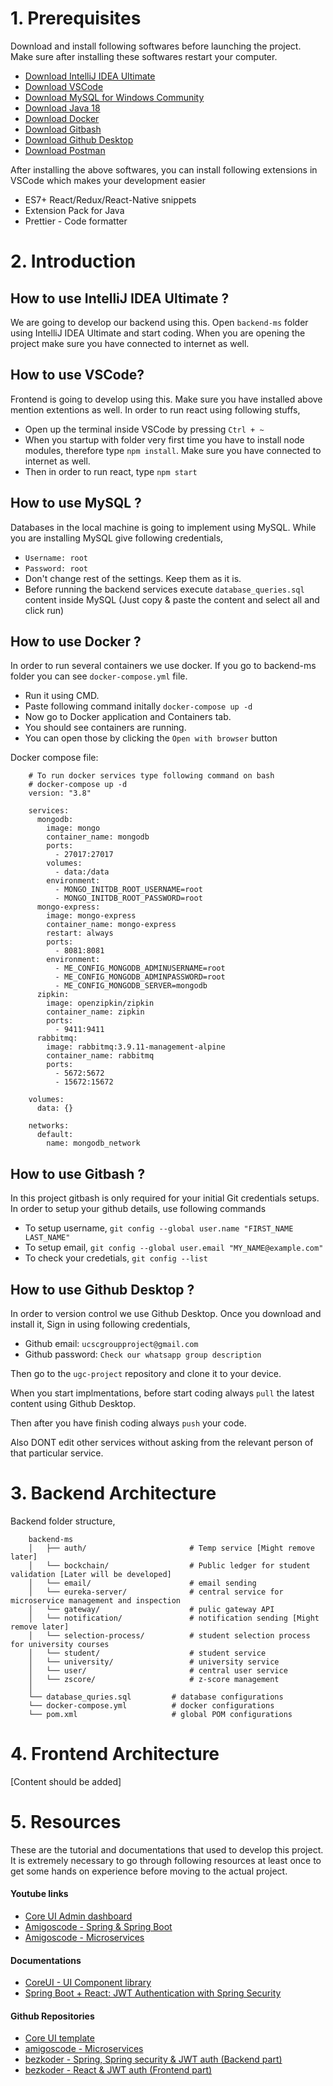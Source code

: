# 1. Prerequisites
Download and install following softwares before launching the project. Make sure after installing these softwares restart your computer.
* [Download IntelliJ IDEA Ultimate](https://www.jetbrains.com/idea/download/#section=windows)
* [Download VSCode](https://code.visualstudio.com/download)
* [Download MySQL for Windows Community](https://dev.mysql.com/downloads/installer/)
* [Download Java 18](https://www.oracle.com/java/technologies/downloads/#jdk18-windows)
* [Download Docker](https://www.docker.com/products/docker-desktop/)
* [Download Gitbash](https://git-scm.com/downloads)
* [Download Github Desktop](https://desktop.github.com/)
* [Download Postman](https://www.postman.com/downloads/)

After installing the above softwares, you can install following extensions in VSCode which makes your development easier
* ES7+ React/Redux/React-Native snippets
* Extension Pack for Java
* Prettier - Code formatter

# 2. Introduction
## How to use IntelliJ IDEA Ultimate ?
We are going to develop our backend using this. Open `backend-ms` folder using IntelliJ IDEA Ultimate and start coding. When you are opening the project make sure you have connected to internet as well.

## How to use VSCode?
Frontend is going to develop using this. Make sure you have installed above mention extentions as well. In order to run react using following stuffs,
* Open up the terminal inside VSCode by pressing `Ctrl + ~`
* When you startup with folder very first time you have to install node modules, therefore type `npm install`. Make sure you have connected to internet as well.
* Then in order to run react, type `npm start`

## How to use MySQL ?
Databases in the local machine is going to implement using MySQL. While you are installing MySQL give following credentials,
* `Username: root`
* `Password: root`
* Don't change rest of the settings. Keep them as it is.
* Before running the backend services execute `database_queries.sql` content inside MySQL (Just copy & paste the content and select all and click run)

## How to use Docker ?
In order to run several containers we use docker. If you go to backend-ms folder you can see `docker-compose.yml` file.
* Run it using CMD.
* Paste following command initally `docker-compose up -d`
* Now go to Docker application and Containers tab.
* You should see containers are running.
* You can open those by clicking the `Open with browser` button

Docker compose file:
```
    # To run docker services type following command on bash
    # docker-compose up -d
    version: "3.8"
    
    services:
      mongodb:
        image: mongo
        container_name: mongodb
        ports:
          - 27017:27017
        volumes:
          - data:/data
        environment:
          - MONGO_INITDB_ROOT_USERNAME=root
          - MONGO_INITDB_ROOT_PASSWORD=root
      mongo-express:
        image: mongo-express
        container_name: mongo-express
        restart: always
        ports:
          - 8081:8081
        environment:
          - ME_CONFIG_MONGODB_ADMINUSERNAME=root
          - ME_CONFIG_MONGODB_ADMINPASSWORD=root
          - ME_CONFIG_MONGODB_SERVER=mongodb
      zipkin:
        image: openzipkin/zipkin
        container_name: zipkin
        ports:
          - 9411:9411
      rabbitmq:
        image: rabbitmq:3.9.11-management-alpine
        container_name: rabbitmq
        ports:
          - 5672:5672
          - 15672:15672
    
    volumes:
      data: {}
    
    networks:
      default:
        name: mongodb_network
```

## How to use Gitbash ?
In this project gitbash is only required for your initial Git credentials setups. In order to setup your github details, use following commands
* To setup username, `git config --global user.name "FIRST_NAME LAST_NAME"`
* To setup email, `git config --global user.email "MY_NAME@example.com"`
* To check your credetials, `git config --list`

## How to use Github Desktop ?
In order to version control we use Github Desktop. Once you download and install it, Sign in using following credentials,
* Github email: `ucscgroupproject@gmail.com`
* Github password: `Check our whatsapp group description`

Then go to the `ugc-project` repository and clone it to your device.

When you start implmentations, before start coding always `pull` the latest content using Github Desktop.

Then after you have finish coding always `push` your code.

Also DONT edit other services without asking from the relevant person of that particular service.

# 3. Backend Architecture

Backend folder structure,
```
    backend-ms
    │   ├── auth/                       # Temp service [Might remove later]
    │   └── bockchain/                  # Public ledger for student validation [Later will be developed]
    │   └── email/                      # email sending 
    │   └── eureka-server/              # central service for microservice management and inspection
    │   └── gateway/                    # pulic gateway API
    │   └── notification/               # notification sending [Might remove later]
    │   └── selection-process/          # student selection process for university courses
    │   └── student/                    # student service
    │   └── university/                 # university service
    │   └── user/                       # central user service
    │   └── zscore/                     # z-score management
    │
    └── database_quries.sql         # database configurations
    └── docker-compose.yml          # docker configurations
    └── pom.xml                     # global POM configurations
```

# 4. Frontend Architecture
[Content should be added]

# 5. Resources
These are the tutorial and documentations that used to develop this project. It is extremely necessary to go through following resources at least once to get some hands on experience before moving to the actual project.

#### Youtube links
* [Core UI Admin dashboard](https://www.youtube.com/watch?v=L_NoBA7DRCI)
* [Amigoscode - Spring & Spring Boot](https://www.youtube.com/watch?v=8SGI_XS5OPw&list=PLwvrYc43l1MzeA2bBYQhCWr2gvWLs9A7S)
* [Amigoscode - Microservices](https://www.youtube.com/watch?v=p485kUNpPvE&list=PLwvrYc43l1Mwqpf9i-1B1gXfMeHOm6DeY)

#### Documentations
* [CoreUI - UI Component library](https://coreui.io/react/docs/getting-started/introduction/)
* [Spring Boot + React: JWT Authentication with Spring Security](https://www.bezkoder.com/spring-boot-react-jwt-auth/)

#### Github Repositories
* [Core UI template](https://github.com/coreui/coreui-free-react-admin-template)
* [amigoscode - Microservices](https://github.com/amigoscode/microservices)
* [bezkoder - Spring, Spring security & JWT auth (Backend part) ](https://github.com/bezkoder/spring-boot-spring-security-jwt-authentication)
* [bezkoder - React & JWT auth (Frontend part)](https://github.com/bezkoder/react-jwt-auth)